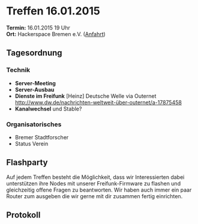 # Treffen 16.01.2015

**Termin:** 16.01.2015 19 Uhr
<br>
**Ort:** Hackerspace Bremen e.V. ([Anfahrt](https://www.hackerspace-bremen.de/anfahrt/))

## Tagesordnung

### Technik
* **Server-Meeting**
* **Server-Ausbau**
* **Dienste im Freifunk** [Heinz] Deutsche Welle via Outernet http://www.dw.de/nachrichten-weltweit-über-outernet/a-17875458
* **Kanalwechsel** und Stable?

### Organisatorisches
* Bremer Stadtforscher
* Status Verein

## Flashparty
Auf jedem Treffen besteht die Möglichkeit, dass wir Interessierten dabei unterstützen ihre Nodes mit unserer Freifunk-Firmware zu flashen und gleichzeitig offene Fragen zu beantworten. Wir haben auch immer ein paar Router zum ausgeben die wir gerne mit dir zusammen fertig einrichten.

## Protokoll